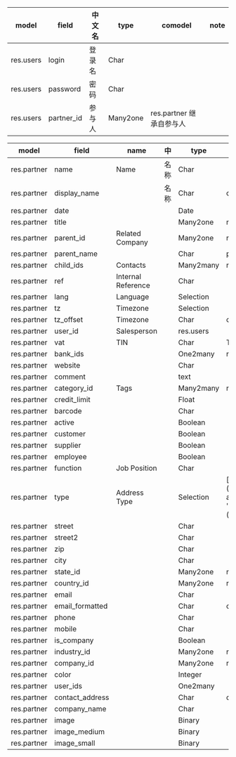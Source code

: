 

model|field|中文名|type|comodel|note
-----|-----|-----|----|-------|----
res.users|login|登录名|Char||
res.users|password|密码|Char||
res.users|partner_id|参与人|Many2one|res.partner 继承自参与人|

model|field|name|中|type|comodel|note
-----|-----|----|-----|----|-------|----
res.partner|name|Name|名称|Char||
res.partner|display\_name||名称|Char|compute|
res.partner|date|||Date||
res.partner|title|||Many2one|res.partner.title|
res.partner|parent\_id|Related Company||Many2one|res.partner|
res.partner|parent\_name|||Char|parent\_id.name|
res.partner|child\_ids|Contacts||Many2many|res.partner|
res.partner|ref|Internal Reference||Char||
res.partner|lang|Language||Selection||
res.partner|tz|Timezone||Selection||
res.partner|tz\_offset|Timezone||Char|compute|
res.partner|user\_id|Salesperson||res.users||
res.partner|vat|TIN||Char|Tax Identification Number|
res.partner|bank\_ids|||One2many|res.partner.bank,partner\_id|
res.partner|website|||Char||
res.partner|comment|||text||
res.partner|category\_id|Tags||Many2many|res.partner.category|
res.partner|credit\_limit|||Float||
res.partner|barcode|||Char||
res.partner|active|||Boolean||
res.partner|customer|||Boolean||
res.partner|supplier|||Boolean||
res.partner|employee|||Boolean||
res.partner|function|Job Position||Char||
res.partner|type|Address Type||Selection|[('contact', 'Contact'),('invoice', 'Invoice address'),('delivery', 'Shipping address'),('other', 'Other address')]|
res.partner|street|||Char||
res.partner|street2|||Char||
res.partner|zip|||Char||
res.partner|city|||Char||
res.partner|state\_id|||Many2one|res.country.state|
res.partner|country\_id|||Many2one|res.country.state|
res.partner|email|||Char||
res.partner|email\_formatted|||Char|compute|
res.partner|phone|||Char||
res.partner|mobile|||Char||
res.partner|is\_company|||Boolean||
res.partner|industry\_id|||Many2one|res.partner.industry|
res.partner|company\_id|||Many2one|res.company|
res.partner|color|||Integer||
res.partner|user\_ids|||One2many||
res.partner|contact\_address|||Char|compute|
res.partner|company_name|||Char||
res.partner|image|||Binary||
res.partner|image\_medium|||Binary||
res.partner|image\_small|||Binary||



